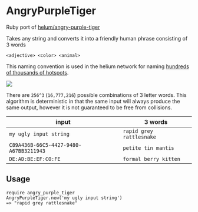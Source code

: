 # AngryPurpleTiger

Ruby port of [helum/angry-purple-tiger](https://github.com/helium/angry-purple-tiger)

Takes any string and converts it into a friendly human phrase consisting of 3 words

`<adjective> <color> <animal>`

This naming convention is used in the helium network for naming [hundreds of thousands of hotspots](https://explorer.helium.com/hotspots). 

![](./images/helium.png)

There are `256^3` (`16,777,216`) possible combinations of 3 letter words. 
This algorithm is deterministic in that the same input will always produce the same output, however it is not guaranteed to be free from collisions. 


| input | 3 words |
| --- | --- |
| `my ugly input string` |  `rapid grey rattlesnake` | 
| `C89A436B-66C5-4427-9480-A67BB3211943` |  `petite tin mantis` | 
| `DE:AD:BE:EF:CO:FE` | `formal berry kitten` | 

## Usage

```
require angry_purple_tiger
AngryPurpleTiger.new('my ugly input string')
=> "rapid grey rattlesnake"
```